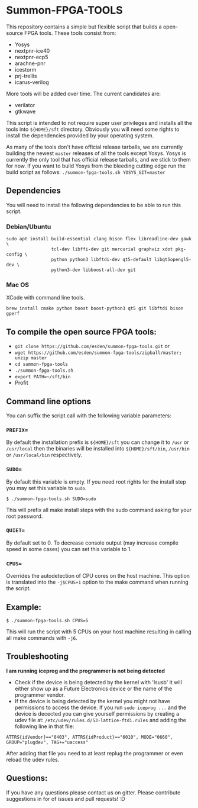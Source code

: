 # Summon-FPGA-TOOLS

This repository contains a simple but flexible script that builds a open-source FPGA tools. These tools consist from:

* Yosys
* nextpnr-ice40
* nextpnr-ecp5
* arachne-pnr
* icestorm
* prj-trellis
* icarus-verilog

More tools will be added over time. The current candidates are:

* verilator
* gtkwave

This script is intended to not require super user privileges and installs all the tools into `${HOME}/sft` directory. Obviously you will need some rights to install the dependencies provided by your operating system.

As many of the tools don't have official release tarballs, we are currently building the newest `master` releases of all the tools except Yosys. Yosys is currently the only tool that has official release tarballs, and we stick to them for now. If you want to build Yosys from the bleeding cutting edge run the build script as follows: `./summon-fpga-tools.sh YOSYS_GIT=master`

## Dependencies

You will need to install the following dependencies to be able to run this script.

### Debian/Ubuntu

```
sudo apt install build-essential clang bison flex libreadline-dev gawk \
                 tcl-dev libffi-dev git mercurial graphviz xdot pkg-config \
                 python python3 libftdi-dev qt5-default libqt5opengl5-dev \
                 python3-dev libboost-all-dev git
```

### Mac OS

XCode with command line tools.

```
brew install cmake python boost boost-python3 qt5 git libftdi bison gperf
```

## To compile the open source FPGA tools:

* `git clone https://github.com/esden/summon-fpga-tools.git`
 or
* `wget https://github.com/esden/summon-fpga-tools/zipball/master; unzip master`
* `cd summon-fpga-tools`
* `./summon-fpga-tools.sh`
* `export PATH=~/sft/bin`
* Profit

## Command line options

You can suffix the script call with the following variable parameters:

### `PREFIX=`

By default the installation prefix is `${HOME}/sft` you can change it to `/usr` or `/usr/local` then the binaries will be installed into `${HOME}/sft/bin`, `/usr/bin` or `/usr/local/bin` respectively.

### `SUDO=`

By default this variable is empty. If you need root rights for the install
step you may set this variable to `sudo`.

```
$ ./summon-fpga-tools.sh SUDO=sudo
```

This will prefix all make install steps with the sudo command asking for
your root password.

### `QUIET=`

By default set to 0. To decrease console output (may increase compile speed
in some cases) you can set this variable to 1.

### `CPUS=`

Overrides the autodetection of CPU cores on the host machine. This option
is translated into the `-j$CPUS+1` option to the make command when running
the script.

## Example:

```
$ ./summon-fpga-tools.sh CPUS=5
```

This will run the script with 5 CPUs on your host machine resulting in calling all make commands with `-j6`.

## Troubleshooting

**I am running iceprog and the programmer is not being detected**

* Check if the device is being detected by the kernel with 'lsusb' it will either show up as a Future Electronics device or the name of the programmer vendor.
* If the device is being detected by the kernel you might not have permissions to access the device. If you run `sudo iceprog ...` and the device is decected you can give yourself permissions by creating a udev file at: `/etc/udev/rules.d/53-lattice-ftdi.rules` and adding the following line in that file:
```
ATTRS{idVendor}=="0403", ATTRS{idProduct}=="6010", MODE="0660", GROUP="plugdev", TAG+="uaccess"
```
After adding that file you need to at least replug the programmer or even reload the udev rules.

## Questions:

If you have any questions please contact us on gitter. Please contribute suggestions in for of issues and pull requests! :D
